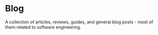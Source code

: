# Blog

A collection of articles, reviews, guides, and general blog posts - most of them related to software engineering.
